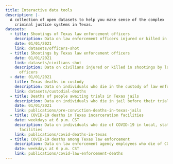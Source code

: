 ```yaml
---
title: Interactive data tools
description: |-
  A collection of open datasets to help you make sense of the complex
    criminal justice systems in Texas.
datasets:
  - title: Shootings of Texas law enforcement officers
    description: Data on law enforcement officers injured or killed in shootings
    date: 01/01/2021
    link: datasets/officers-shot
  - title: Shootings by Texas law enforcement officers
    date: 01/01/2021
    link: datasets/civilians-shot
    description: Data on civilians injured or killed in shootings by law enforcement
      officers
  - date: 01/01/2021
    title: Texas deaths in custody
    description: Data on individuals who die in the custody of law enforcement
    link: datasets/custodial-deaths
  - title: Deaths of people awaiting trials in Texas jails
    description: Data on individuals who die in jail before their trial
    date: 01/01/2021
    link: publications/pre-conviction-deaths-in-texas-jails
  - title: COVID-19 deaths in Texas incarceration facilities
    date: weekdays at 6 p.m. CST
    description: Data on individuals who die of COVID-19 in local, state and federal
      facilities
    link: publications/covid-deaths-in-texas
  - title: COVID-19 deaths among Texas law enforcement
    description: Data on law enforcement agency employees who die of COVID-19
    date: weekdays at 6 p.m. CST
    link: publications/covid-law-enforcement-deaths
---
```


